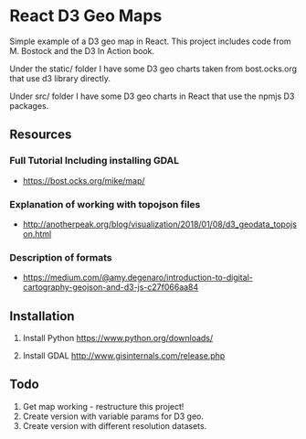# React D3 Geo Maps
Simple example of a D3 geo map in React.  This project includes code from M. Bostock and the D3 In Action book.

Under the static/ folder I have some D3 geo charts taken from bost.ocks.org that use d3 library directly.

Under src/ folder I have some D3 geo charts in React that use the npmjs D3 packages.

## Resources

### Full Tutorial Including installing GDAL 
* https://bost.ocks.org/mike/map/

### Explanation of working with topojson files
* http://anotherpeak.org/blog/visualization/2018/01/08/d3_geodata_topojson.html

### Description of formats 
* https://medium.com/@amy.degenaro/introduction-to-digital-cartography-geojson-and-d3-js-c27f066aa84

## Installation

1) Install Python
    https://www.python.org/downloads/

2)  Install GDAL
    http://www.gisinternals.com/release.php


## Todo

1) Get map working - restructure this project!
2) Create version with variable params for D3 geo.
3) Create version with different resolution datasets.
